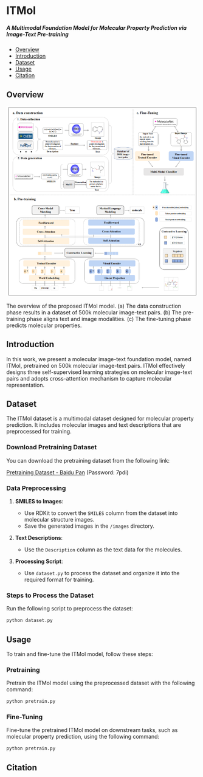 # ITMol
##### A Multimodal Foundation Model for Molecular Property Prediction via Image-Text Pre-training
  - [Overview](#overview)
  - [Introduction](#Introduction)
  - [Dataset](#Dataset)
  - [Usage](#Usage)
  - [Citation](#citation)
## Overview

![ITMol Architecture](assets/overview.jpg)

The overview of the proposed ITMol model. (a) The data construction phase results in a dataset of 500k molecular image-text pairs.
(b) The pre-training phase aligns text and image modalities. (c) The fine-tuning phase predicts molecular properties.

## Introduction

In this work, we present a molecular image-text foundation model, named ITMol, pretrained on 500k molecular image-text pairs. ITMol effectively designs three self-supervised learning strategies on molecular image-text pairs and adopts cross-attention mechanism to capture molecular representation.

## Dataset

The ITMol dataset is a multimodal dataset designed for molecular property prediction. It includes molecular images and text descriptions that are preprocessed for training.

### **Download Pretraining Dataset**
You can download the pretraining dataset from the following link:

[Pretraining Dataset - Baidu Pan](https://pan.baidu.com/s/1bEOSEe8q5EKIBEOyUPl4HA?pwd=7pdi) (Password: 7pdi)

### **Data Preprocessing**
1. **SMILES to Images**:
   - Use RDKit to convert the `SMILES` column from the dataset into molecular structure images.
   - Save the generated images in the `/images` directory.
   
2. **Text Descriptions**:
   - Use the `Description` column as the text data for the molecules.
   
3. **Processing Script**:
   - Use `dataset.py` to process the dataset and organize it into the required format for training.

### **Steps to Process the Dataset**
Run the following script to preprocess the dataset:

```bash
python dataset.py
```

## Usage

To train and fine-tune the ITMol model, follow these steps:

### Pretraining
Pretrain the ITMol model using the preprocessed dataset with the following command:

```bash
python pretrain.py
```
### Fine-Tuning
Fine-tune the pretrained ITMol model on downstream tasks, such as molecular property prediction, using the following command:

```bash
python pretrain.py
```

## Citation
